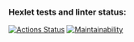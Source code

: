 ### Hexlet tests and linter status:
[![Actions Status](https://github.com/batareechka/frontend-project-lvl1/workflows/hexlet-check/badge.svg)](https://github.com/batareechka/frontend-project-lvl1/actions)
[![Maintainability](https://api.codeclimate.com/v1/badges/53d3d0cb7ef8a8934fa2/maintainability)](https://codeclimate.com/github/batareechka/frontend-project-lvl1/maintainability)